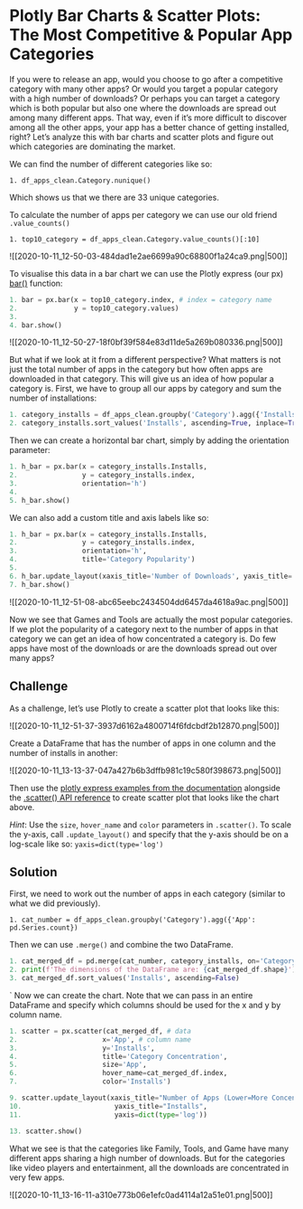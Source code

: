 # Plotly Bar Charts & Scatter Plots: The Most Competitive & Popular App Categories

If you were to release an app, would you choose to go after a competitive category with many other apps? Or would you target a popular category with a high number of downloads? Or perhaps you can target a category which is both popular but also one where the downloads are spread out among many different apps. That way, even if it’s more difficult to discover among all the other apps, your app has a better chance of getting installed, right? Let’s analyze this with bar charts and scatter plots and figure out which categories are dominating the market.

We can find the number of different categories like so:

`1. df_apps_clean.Category.nunique()`

Which shows us that we there are 33 unique categories.

To calculate the number of apps per category we can use our old friend `.value_counts()`

`1. top10_category = df_apps_clean.Category.value_counts()[:10]`

![[2020-10-11_12-50-03-484dad1e2ae6699a90c68800f1a24ca9.png|500]]

To visualise this data in a bar chart we can use the Plotly express (our px) [bar()](https://plotly.com/python-api-reference/generated/plotly.express.bar.html#plotly.express.bar) function:

```python
1. bar = px.bar(x = top10_category.index, # index = category name
2.              y = top10_category.values)
3.
4. bar.show()
```

![[2020-10-11_12-50-27-18f0bf39f584e83d11de5a269b080336.png|500]]

But what if we look at it from a different perspective? What matters is not just the total number of apps in the category but how often apps are downloaded in that category. This will give us an idea of how popular a category is. First, we have to group all our apps by category and sum the number of installations:

```python
1. category_installs = df_apps_clean.groupby('Category').agg({'Installs': pd.Series.sum})
2. category_installs.sort_values('Installs', ascending=True, inplace=True)
```

Then we can create a horizontal bar chart, simply by adding the orientation parameter:

```python
1. h_bar = px.bar(x = category_installs.Installs,
2.                y = category_installs.index,
3.                orientation='h')
4.
5. h_bar.show()
```

We can also add a custom title and axis labels like so:

```python
1. h_bar = px.bar(x = category_installs.Installs,
2.                y = category_installs.index,
3.                orientation='h',
4.                title='Category Popularity')
5.
6. h_bar.update_layout(xaxis_title='Number of Downloads', yaxis_title='Category')
7. h_bar.show()
```


![[2020-10-11_12-51-08-abc65eebc2434504dd6457da4618a9ac.png|500]]

Now we see that Games and Tools are actually the most popular categories. If we plot the popularity of a category next to the number of apps in that category we can get an idea of how concentrated a category is. Do few apps have most of the downloads or are the downloads spread out over many apps?

## Challenge

As a challenge, let’s use Plotly to create a scatter plot that looks like this:

![[2020-10-11_12-51-37-3937d6162a4800714f6fdcbdf2b12870.png|500]]

Create a DataFrame that has the number of apps in one column and the number of installs in another:

![[2020-10-11_13-13-37-047a427b6b3dffb981c19c580f398673.png|500]]

Then use the [plotly express examples from the documentation](https://plotly.com/python/line-and-scatter/) alongside the [.scatter() API reference](https://plotly.com/python-api-reference/generated/plotly.express.scatter.html) to create scatter plot that looks like the chart above.

_Hint_: Use the `size`, `hover_name` and `color` parameters in `.scatter()`. To scale the y-axis, call `.update_layout()` and specify that the y-axis should be on a log-scale like so: `yaxis=dict(type='log')`

## Solution

First, we need to work out the number of apps in each category (similar to what we did previously).

`1. cat_number = df_apps_clean.groupby('Category').agg({'App': pd.Series.count})`

Then we can use `.merge()` and combine the two DataFrame.

```python
1. cat_merged_df = pd.merge(cat_number, category_installs, on='Category', how="inner")
2. print(f'The dimensions of the DataFrame are: {cat_merged_df.shape}')
3. cat_merged_df.sort_values('Installs', ascending=False)
```
`
Now we can create the chart. Note that we can pass in an entire DataFrame and specify which columns should be used for the x and y by column name.

```python
1. scatter = px.scatter(cat_merged_df, # data
2.                     x='App', # column name
3.                     y='Installs',
4.                     title='Category Concentration',
5.                     size='App',
6.                     hover_name=cat_merged_df.index,
7.                     color='Installs')

9. scatter.update_layout(xaxis_title="Number of Apps (Lower=More Concentrated)",
10.                       yaxis_title="Installs",
11.                       yaxis=dict(type='log'))

13. scatter.show()
```

What we see is that the categories like Family, Tools, and Game have many different apps sharing a high number of downloads. But for the categories like video players and entertainment, all the downloads are concentrated in very few apps.

![[2020-10-11_13-16-11-a310e773b06e1efc0ad4114a12a51e01.png|500]]